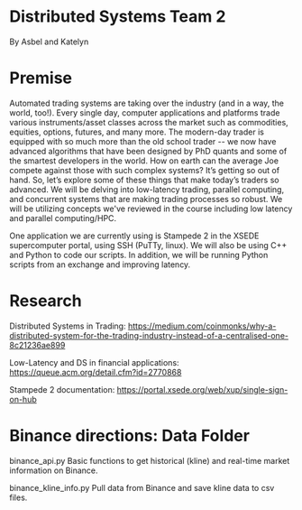 # Distributed Systems Team 2
By Asbel and Katelyn 

# Premise

Automated trading systems are taking over the industry (and in a way, the world, too!). Every single day, computer applications and platforms trade various instruments/asset classes across the market such as commodities, equities, options, futures, and many more. The modern-day trader is equipped with so much more than the old school trader -- we now have advanced algorithms that have been designed by PhD quants and some of the smartest developers in the world. How on earth can the average Joe compete against those with such complex systems? It’s getting so out of hand. So, let’s explore some of these things that make today’s traders so advanced. We will be delving into low-latency trading, parallel computing, and concurrent systems that are making trading processes so robust. We will be utilizing concepts we've reviewed in the course including low latency and parallel computing/HPC. 

One application we are currently using is Stampede 2 in the XSEDE supercomputer portal, using SSH (PuTTy, linux). We will also be using C++ and Python to code our scripts. In addition, we will be running Python scripts from an exchange and improving latency. 
  
# Research

Distributed Systems in Trading: 
https://medium.com/coinmonks/why-a-distributed-system-for-the-trading-industry-instead-of-a-centralised-one-8c21236ae899 

Low-Latency and DS in financial applications: 
https://queue.acm.org/detail.cfm?id=2770868 

Stampede 2 documentation:
https://portal.xsede.org/web/xup/single-sign-on-hub

# Binance directions: Data Folder
binance_api.py
Basic functions to get historical (kline) and real-time market information on Binance.

binance_kline_info.py
Pull data from Binance and save kline data to csv files.
